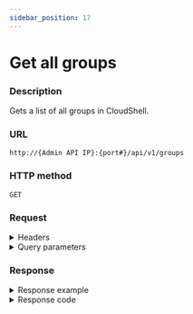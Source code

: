 ```yaml
---
sidebar_position: 17
---
```


# Get all groups

### Description

Gets a list of all groups in CloudShell.

### URL

`http://{Admin API IP}:{port#}/api/v1/groups`

### HTTP method

`GET`

### Request


<details>
<summary>Headers</summary>

Example header format:

`Authorization: Basic <authorization token returned from the login method>`

`Content-Type: application/json`
</details>

<details>
<summary>Query parameters</summary>

| Parameter | Description/Comments |
| --- | --- |
| paginationProperties.limit | (integer) Number of results to return per page. Can retrieve up to 250 results per page. Default if unspecified: 50. Optional. <br/> Default value : 50 |
| paginationProperties.sort-by | (string) Field to use to sort the results. <br/> Default value : Name |
| paginationProperties.sort-order | (integer) 1 for ascending, -1 for descending. Defaults to ascending. Optional. <br/> Default value : 1 |
| paginationProperties.cursor | (string) When paging, the response will include a cursor field. Use the cursor to get next set of results. Optional. |
| paginationProperties.filter | (string) String to use to filter for domains containing this string. For example: "lab" would return lab1, testlab, olabo. Optional. |

</details>

### Response

<details>
<summary>Response example</summary>

```javascript
{
    "Groups": [
        {
            "ParentIds": null,
            "Sid": "fa414b79-174f-4906-9c95-976caf363864",
            "Name": "System Administrators",
            "Description": "Built in group, all members have administrative rights.",
            "ViewOnly": false,
            "groupType": "System",
            "groupRole": "SystemAdmin",
            "Id": -1
        },
        {
            "ParentIds": null,
            "Sid": "88fc9928-a1f3-45c3-99cd-45a46d256592",
            "Name": "Everyone",
            "Description": null,
            "ViewOnly": false,
            "groupType": "System",
            "groupRole": "Regular",
            "Id": 1
        },
        {
            "ParentIds": null,
            "Sid": "1c7a0c13-600e-43ae-ab2d-6f594e245912",
            "Name": "domain admin",
            "Description": null,
            "ViewOnly": false,
            "groupType": "UserDefined",
            "groupRole": "DomainAdmin",
            "Id": 2
        },
        {
            "ParentIds": null,
            "Sid": "a2bf342a-5883-4e1a-87a5-5bb6e13b421b",
            "Name": "regular users",
            "Description": null,
            "ViewOnly": false,
            "groupType": "UserDefined",
            "groupRole": "Regular",
            "Id": 3
        }
    ],
    "Cursor": null
}
```
</details>

<details>
<summary>Response code</summary>

```javascript
200 OK
```
</details>